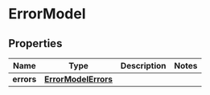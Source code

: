 

# ErrorModel


## Properties

| Name | Type | Description | Notes |
|------------ | ------------- | ------------- | -------------|
|**errors** | [**ErrorModelErrors**](ErrorModelErrors.md) |  |  |



